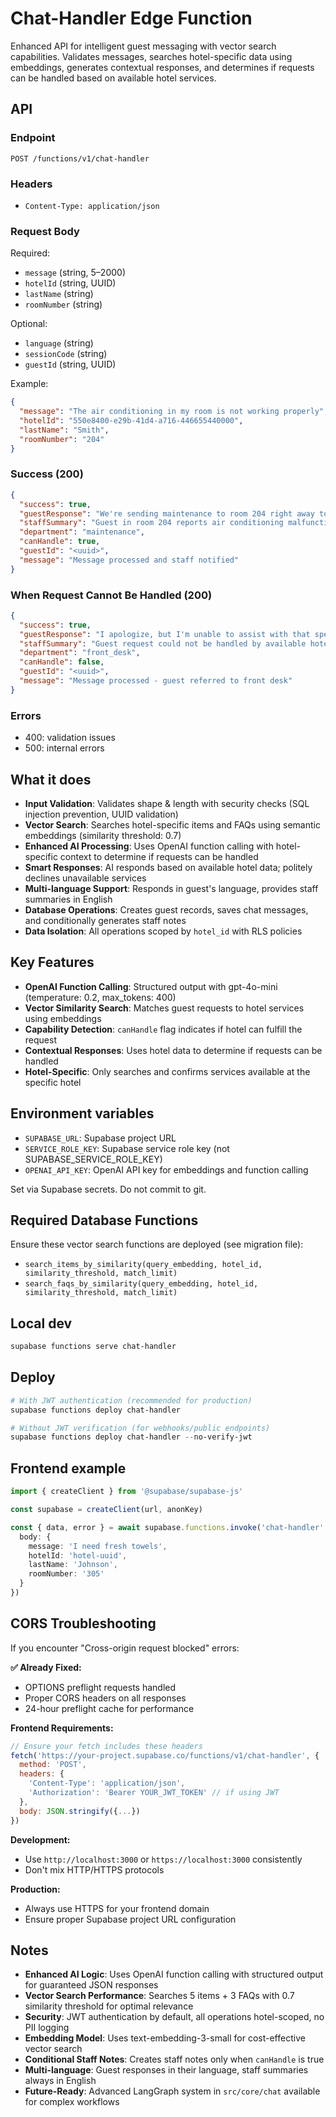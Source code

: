 # Chat-Handler Edge Function

Enhanced API for intelligent guest messaging with vector search capabilities. Validates messages, searches hotel-specific data using embeddings, generates contextual responses, and determines if requests can be handled based on available hotel services.

## API

### Endpoint
```
POST /functions/v1/chat-handler
```

### Headers
- `Content-Type: application/json`

### Request Body

Required:
- `message` (string, 5–2000)
- `hotelId` (string, UUID)
- `lastName` (string)
- `roomNumber` (string)

Optional:
- `language` (string)
- `sessionCode` (string)
- `guestId` (string, UUID)

Example:
```json
{
  "message": "The air conditioning in my room is not working properly",
  "hotelId": "550e8400-e29b-41d4-a716-446655440000",
  "lastName": "Smith",
  "roomNumber": "204"
}
```

### Success (200)
```json
{
  "success": true,
  "guestResponse": "We're sending maintenance to room 204 right away to fix your air conditioning. Thank you for letting us know!",
  "staffSummary": "Guest in room 204 reports air conditioning malfunction requiring maintenance attention.",
  "department": "maintenance",
  "canHandle": true,
  "guestId": "<uuid>",
  "message": "Message processed and staff notified"
}
```

### When Request Cannot Be Handled (200)
```json
{
  "success": true,
  "guestResponse": "I apologize, but I'm unable to assist with that specific request. Please contact our front desk for further assistance.",
  "staffSummary": "Guest request could not be handled by available hotel services",
  "department": "front_desk", 
  "canHandle": false,
  "guestId": "<uuid>",
  "message": "Message processed - guest referred to front desk"
}
```

### Errors
- 400: validation issues
- 500: internal errors

## What it does
- **Input Validation**: Validates shape & length with security checks (SQL injection prevention, UUID validation)
- **Vector Search**: Searches hotel-specific items and FAQs using semantic embeddings (similarity threshold: 0.7)
- **Enhanced AI Processing**: Uses OpenAI function calling with hotel-specific context to determine if requests can be handled
- **Smart Responses**: AI responds based on available hotel data; politely declines unavailable services
- **Multi-language Support**: Responds in guest's language, provides staff summaries in English
- **Database Operations**: Creates guest records, saves chat messages, and conditionally generates staff notes
- **Data Isolation**: All operations scoped by `hotel_id` with RLS policies

## Key Features
- **OpenAI Function Calling**: Structured output with gpt-4o-mini (temperature: 0.2, max_tokens: 400)
- **Vector Similarity Search**: Matches guest requests to hotel services using embeddings
- **Capability Detection**: `canHandle` flag indicates if hotel can fulfill the request
- **Contextual Responses**: Uses hotel data to determine if requests can be handled
- **Hotel-Specific**: Only searches and confirms services available at the specific hotel

## Environment variables
- `SUPABASE_URL`: Supabase project URL
- `SERVICE_ROLE_KEY`: Supabase service role key (not SUPABASE_SERVICE_ROLE_KEY)
- `OPENAI_API_KEY`: OpenAI API key for embeddings and function calling

Set via Supabase secrets. Do not commit to git.

## Required Database Functions
Ensure these vector search functions are deployed (see migration file):
- `search_items_by_similarity(query_embedding, hotel_id, similarity_threshold, match_limit)`
- `search_faqs_by_similarity(query_embedding, hotel_id, similarity_threshold, match_limit)`

## Local dev
```powershell
supabase functions serve chat-handler
```

## Deploy
```powershell
# With JWT authentication (recommended for production)
supabase functions deploy chat-handler

# Without JWT verification (for webhooks/public endpoints)
supabase functions deploy chat-handler --no-verify-jwt
```

## Frontend example
```typescript
import { createClient } from '@supabase/supabase-js'

const supabase = createClient(url, anonKey)

const { data, error } = await supabase.functions.invoke('chat-handler', {
  body: {
    message: 'I need fresh towels',
    hotelId: 'hotel-uuid',
    lastName: 'Johnson',
    roomNumber: '305'
  }
})
```

## CORS Troubleshooting

If you encounter "Cross-origin request blocked" errors:

**✅ Already Fixed:**
- OPTIONS preflight requests handled
- Proper CORS headers on all responses
- 24-hour preflight cache for performance

**Frontend Requirements:**
```javascript
// Ensure your fetch includes these headers
fetch('https://your-project.supabase.co/functions/v1/chat-handler', {
  method: 'POST',
  headers: {
    'Content-Type': 'application/json',
    'Authorization': 'Bearer YOUR_JWT_TOKEN' // if using JWT
  },
  body: JSON.stringify({...})
})
```

**Development:**
- Use `http://localhost:3000` or `https://localhost:3000` consistently
- Don't mix HTTP/HTTPS protocols

**Production:**
- Always use HTTPS for your frontend domain
- Ensure proper Supabase project URL configuration

## Notes
- **Enhanced AI Logic**: Uses OpenAI function calling with structured output for guaranteed JSON responses
- **Vector Search Performance**: Searches 5 items + 3 FAQs with 0.7 similarity threshold for optimal relevance
- **Security**: JWT authentication by default, all operations hotel-scoped, no PII logging
- **Embedding Model**: Uses text-embedding-3-small for cost-effective vector search
- **Conditional Staff Notes**: Creates staff notes only when `canHandle` is true
- **Multi-language**: Guest responses in their language, staff summaries always in English
- **Future-Ready**: Advanced LangGraph system in `src/core/chat` available for complex workflows
